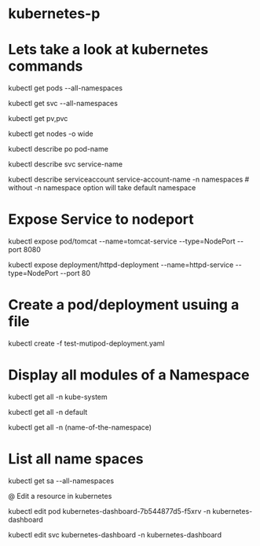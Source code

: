 # kubernetes-p
# Lets take a look at kubernetes commands 
kubectl get pods --all-namespaces

kubectl get svc --all-namespaces

kubectl get pv,pvc

kubectl get nodes -o wide

kubectl describe po pod-name
  
kubectl describe svc service-name

kubectl describe serviceaccount service-account-name -n namespaces # without -n namespace option will take default namespace

# Expose Service to nodeport

kubectl expose pod/tomcat --name=tomcat-service --type=NodePort --port 8080

kubectl expose deployment/httpd-deployment --name=httpd-service --type=NodePort  --port 80

# Create a pod/deployment usuing a file

kubectl create -f test-mutipod-deployment.yaml

# Display all modules of a Namespace

kubectl get all -n kube-system

kubectl get all -n default

kubectl get all -n (name-of-the-namespace)

# List all name spaces

kubectl get sa --all-namespaces

@ Edit a resource in kubernetes

kubectl edit pod kubernetes-dashboard-7b544877d5-f5xrv -n kubernetes-dashboard

kubectl edit svc kubernetes-dashboard -n kubernetes-dashboard
